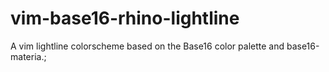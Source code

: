 # vim-base16-rhino-lightline
A vim lightline colorscheme based on the Base16 color palette and base16-materia.;
